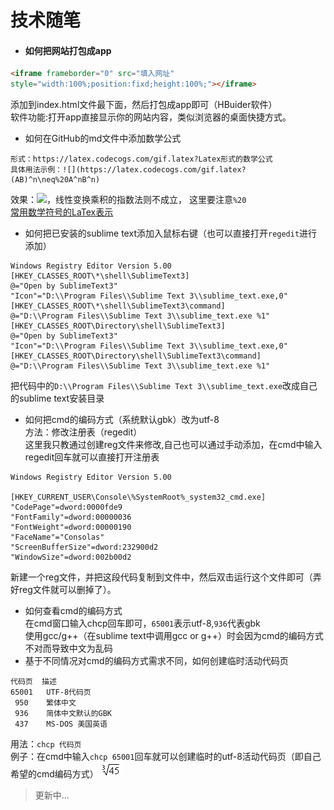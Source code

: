 技术随笔
=====
* #### 如何把网站打包成app
```HTML
<iframe frameborder="0" src="填入网址"
style="width:100%;position:fixd;height:100%;"></iframe>
```
添加到index.html文件最下面，然后打包成app即可（HBuider软件）<br>软件功能:打开app直接显示你的网站内容，类似浏览器的桌面快捷方式。
* 如何在GitHub的md文件中添加数学公式
```
形式：https://latex.codecogs.com/gif.latex?Latex形式的数学公式
具体用法示例：![](https://latex.codecogs.com/gif.latex?(AB)^n\neq%20A^nB^n)
```
效果：![](https://latex.codecogs.com/gif.latex?(AB)^n\neq%20A^nB^n)，线性变换乘积的指数法则不成立，
这里要注意`%20`<br>[常用数学符号的LaTex表示](http://mohu.org/info/symbols/symbols.htm)
* 如何把已安装的sublime text添加入鼠标右键（也可以直接打开`regedit`进行添加）
```reg
Windows Registry Editor Version 5.00
[HKEY_CLASSES_ROOT\*\shell\SublimeText3]
@="Open by SublimeText3"
"Icon"="D:\\Program Files\\Sublime Text 3\\sublime_text.exe,0"
[HKEY_CLASSES_ROOT\*\shell\SublimeText3\command]
@="D:\\Program Files\\Sublime Text 3\\sublime_text.exe %1"
[HKEY_CLASSES_ROOT\Directory\shell\SublimeText3]
@="Open by SublimeText3"
"Icon"="D:\\Program Files\\Sublime Text 3\\sublime_text.exe,0"
[HKEY_CLASSES_ROOT\Directory\shell\SublimeText3\command]
@="D:\\Program Files\\Sublime Text 3\\sublime_text.exe %1"
```
把代码中的`D:\\Program Files\\Sublime Text 3\\sublime_text.exe`改成自己的sublime text安装目录
* 如何把cmd的编码方式（系统默认gbk）改为utf-8<br>方法：修改注册表（regedit）<br>这里我只教通过创建reg文件来修改,自己也可以通过手动添加，在cmd中输入regedit回车就可以直接打开注册表<br>
```reg
Windows Registry Editor Version 5.00

[HKEY_CURRENT_USER\Console\%SystemRoot%_system32_cmd.exe]
"CodePage"=dword:0000fde9
"FontFamily"=dword:00000036
"FontWeight"=dword:00000190
"FaceName"="Consolas"
"ScreenBufferSize"=dword:232900d2
"WindowSize"=dword:002b00d2
```
新建一个reg文件，并把这段代码复制到文件中，然后双击运行这个文件即可（弄好reg文件就可以删掉了）。
* 如何查看cmd的编码方式<br>
在cmd窗口输入chcp回车即可，`65001`表示utf-8,`936`代表gbk<br>
使用gcc/g++（在sublime text中调用gcc or g++）时会因为cmd的编码方式不对而导致中文为乱码
* 基于不同情况对cmd的编码方式需求不同，如何创建临时活动代码页<br>
```
代码页  描述
65001   UTF-8代码页
 950    繁体中文
 936    简体中文默认的GBK
 437    MS-DOS 美国英语
```
 用法：`chcp 代码页`<br>例子：在cmd中输入`chcp 65001`回车就可以创建临时的utf-8活动代码页（即自己希望的cmd编码方式）
 ![](picture/图片1.png)
>更新中...

